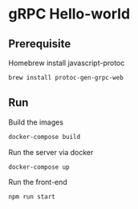 # gRPC Hello-world

## Prerequisite

Homebrew install javascript-protoc

```sh
brew install protoc-gen-grpc-web
```

## Run

Build the images

```sh
docker-compose build
```

Run the server via docker

```sh
docker-compose up
```

Run the front-end

```sh
npm run start
```
